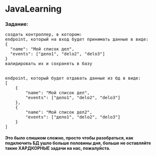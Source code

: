 # JavaLearning

### Задание:

<pre>
создать контроллер, в котором:  
endpoint, который на вход будет принимать данные в виде:  
{  
  "name": "Мой список дел",  
  "events": ["дело1", "delo2", "delo3"]  
}  
валидировать их и сохранять в базу 


endpoint, который будет отдавать данные из бд в виде:  
[  
    {  
        "name": "Мой список дел",  
        "events": ["дело1", "delo2", "delo3"]  
    },  
    {  
        "name": "Мой список дел2",  
        "events": ["дело1", "delo2", "delo3"]  
    }  
]  
</pre>

#### Это было слишком сложно, просто чтобы разобраться, как подключить БД ушло больше половины дня, больше не оставляйте такие ХАРДКОРНЫЕ задачи на нас, пожалуйста.

